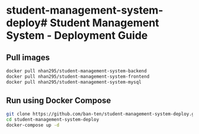 # student-management-system-deploy# Student Management System - Deployment Guide

## Pull images

```bash
docker pull nhan295/student-management-system-backend
docker pull nhan295/student-management-system-frontend
docker pull nhan295/student-management-system-mysql
```

## Run using Docker Compose
```bash
git clone https://github.com/ban-ten/student-management-system-deploy.git
cd student-management-system-deploy
docker-compose up -d
```

